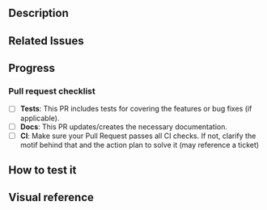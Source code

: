 <!-- Open this PR as draft while it is not ready -->

## Description

<!-- Describe what your PR does here, change log, etc -->

## Related Issues
<!--
Use keywords like 'close' or 'solves' to link this PR to an issue.
For example:

Closes #12345
Unblocks #54321
This PR solves #12345
-->

## Progress

<!-- If your PR is WIP, use checkboxes to show that you did and what you have to do. For example:

- [x] New endpoint created;
- [ ] Update organizations;
- [ ] Create tests;
-->

<!-- Also, don't forget to review your code before marking it as ready to merge -->

### Pull request checklist

<!-- Before submitting the PR, please address each item -->

- [ ] **Tests**: This PR includes tests for covering the features or bug fixes (if applicable).
- [ ] **Docs**: This PR updates/creates the necessary documentation.
- [ ] **CI**: Make sure your Pull Request passes all CI checks. If not, clarify the motif behind that and the action plan to solve it (may reference a ticket)

## How to test it

<!-- Describe how the reviewers can test your feature. -->

## Visual reference

<!--
Please include screenshots, gifs or recordings
For example: if this is a bug fix, provide before and after screenshots

<img width="350" alt="Screenshot of bug fix" src="your-image-url-here">

Before | After
:-:|:-:
<img width="350" alt="Screenshot of screen pre bug fix" src="your-image-url-here"> | <img width="350" alt="Screenshot of screen post bug fix" src="your-image-url-here">
-->
